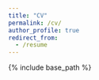 ```yaml
---
title: "CV"
permalink: /cv/
author_profile: true
redirect_from:
  - /resume
---
```


{% include base_path %}



<object data="../files/paper1.pdf" height="100%" width="100%" type='application/pdf'></object>


